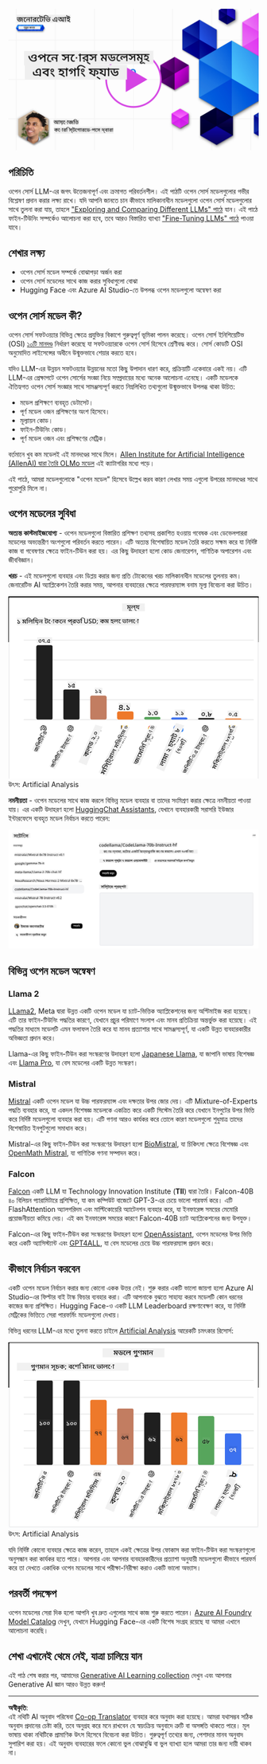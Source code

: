 <!--
CO_OP_TRANSLATOR_METADATA:
{
  "original_hash": "a8b2d4bb727c877ebf9edff8623d16b9",
  "translation_date": "2025-09-06T10:14:27+00:00",
  "source_file": "16-open-source-models/README.md",
  "language_code": "bn"
}
-->
[![Open Source Models](../../../translated_images/16-lesson-banner.6b56555e8404fda1716382db4832cecbe616ccd764de381f0af6cfd694d05f74.bn.png)](https://aka.ms/gen-ai-lesson16-gh?WT.mc_id=academic-105485-koreyst)

## পরিচিতি

ওপেন সোর্স LLM-এর জগৎ উত্তেজনাপূর্ণ এবং ক্রমাগত পরিবর্তনশীল। এই পাঠটি ওপেন সোর্স মডেলগুলোর গভীর বিশ্লেষণ প্রদান করার লক্ষ্য রাখে। যদি আপনি জানতে চান কীভাবে মালিকানাধীন মডেলগুলো ওপেন সোর্স মডেলগুলোর সাথে তুলনা করা যায়, তাহলে ["Exploring and Comparing Different LLMs" পাঠে](../02-exploring-and-comparing-different-llms/README.md?WT.mc_id=academic-105485-koreyst) যান। এই পাঠে ফাইন-টিউনিং সম্পর্কেও আলোচনা করা হবে, তবে আরও বিস্তারিত ব্যাখ্যা ["Fine-Tuning LLMs" পাঠে](../18-fine-tuning/README.md?WT.mc_id=academic-105485-koreyst) পাওয়া যাবে।

## শেখার লক্ষ্য

- ওপেন সোর্স মডেল সম্পর্কে বোঝাপড়া অর্জন করা
- ওপেন সোর্স মডেলের সাথে কাজ করার সুবিধাগুলো বোঝা
- Hugging Face এবং Azure AI Studio-তে উপলব্ধ ওপেন মডেলগুলো অন্বেষণ করা

## ওপেন সোর্স মডেল কী?

ওপেন সোর্স সফটওয়্যার বিভিন্ন ক্ষেত্রে প্রযুক্তির বিকাশে গুরুত্বপূর্ণ ভূমিকা পালন করেছে। ওপেন সোর্স ইনিশিয়েটিভ (OSI) [১০টি মানদণ্ড](https://web.archive.org/web/20241126001143/https://opensource.org/osd?WT.mc_id=academic-105485-koreyst) নির্ধারণ করেছে যা সফটওয়্যারকে ওপেন সোর্স হিসেবে শ্রেণীবদ্ধ করে। সোর্স কোডটি OSI অনুমোদিত লাইসেন্সের অধীনে উন্মুক্তভাবে শেয়ার করতে হবে।

যদিও LLM-এর উন্নয়ন সফটওয়্যার উন্নয়নের মতো কিছু উপাদান ধারণ করে, প্রক্রিয়াটি একেবারে একই নয়। এটি LLM-এর প্রেক্ষাপটে ওপেন সোর্সের সংজ্ঞা নিয়ে সম্প্রদায়ের মধ্যে অনেক আলোচনা এনেছে। একটি মডেলকে ঐতিহ্যগত ওপেন সোর্স সংজ্ঞার সাথে সামঞ্জস্যপূর্ণ করতে নিম্নলিখিত তথ্যগুলো উন্মুক্তভাবে উপলব্ধ থাকা উচিত:

- মডেল প্রশিক্ষণে ব্যবহৃত ডেটাসেট।
- পূর্ণ মডেল ওজন প্রশিক্ষণের অংশ হিসেবে।
- মূল্যায়ন কোড।
- ফাইন-টিউনিং কোড।
- পূর্ণ মডেল ওজন এবং প্রশিক্ষণের মেট্রিক।

বর্তমানে খুব কম মডেলই এই মানদণ্ডের সাথে মিলে। [Allen Institute for Artificial Intelligence (AllenAI) দ্বারা তৈরি OLMo মডেল](https://huggingface.co/allenai/OLMo-7B?WT.mc_id=academic-105485-koreyst) এই ক্যাটাগরির মধ্যে পড়ে।

এই পাঠে, আমরা মডেলগুলোকে "ওপেন মডেল" হিসেবে উল্লেখ করব কারণ লেখার সময় এগুলো উপরের মানদণ্ডের সাথে পুরোপুরি মিলে না।

## ওপেন মডেলের সুবিধা

**অত্যন্ত কাস্টমাইজযোগ্য** - ওপেন মডেলগুলো বিস্তারিত প্রশিক্ষণ তথ্যসহ প্রকাশিত হওয়ায় গবেষক এবং ডেভেলপাররা মডেলের অভ্যন্তরীণ অংশগুলো পরিবর্তন করতে পারেন। এটি অত্যন্ত বিশেষায়িত মডেল তৈরি করতে সক্ষম করে যা নির্দিষ্ট কাজ বা গবেষণার ক্ষেত্রে ফাইন-টিউন করা হয়। এর কিছু উদাহরণ হলো কোড জেনারেশন, গাণিতিক অপারেশন এবং জীববিজ্ঞান।

**খরচ** - এই মডেলগুলো ব্যবহার এবং ডিপ্লয় করার জন্য প্রতি টোকেনের খরচ মালিকানাধীন মডেলের তুলনায় কম। জেনারেটিভ AI অ্যাপ্লিকেশন তৈরি করার সময়, আপনার ব্যবহারের ক্ষেত্রে পারফরম্যান্স বনাম মূল্য বিবেচনা করা উচিত।

![Model Cost](../../../translated_images/model-price.3f5a3e4d32ae00b465325159e1f4ebe7b5861e95117518c6bfc37fe842950687.bn.png)  
উৎস: Artificial Analysis

**নমনীয়তা** - ওপেন মডেলের সাথে কাজ করলে বিভিন্ন মডেল ব্যবহার বা তাদের সংমিশ্রণ করার ক্ষেত্রে নমনীয়তা পাওয়া যায়। এর একটি উদাহরণ হলো [HuggingChat Assistants](https://huggingface.co/chat?WT.mc_id=academic-105485-koreyst), যেখানে ব্যবহারকারী সরাসরি ইউজার ইন্টারফেসে ব্যবহৃত মডেল নির্বাচন করতে পারেন:

![Choose Model](../../../translated_images/choose-model.f095d15bbac922141591fd4fac586dc8d25e69b42abf305d441b84c238e293f2.bn.png)

## বিভিন্ন ওপেন মডেল অন্বেষণ

### Llama 2

[LLama2](https://huggingface.co/meta-llama?WT.mc_id=academic-105485-koreyst), Meta দ্বারা উন্নত একটি ওপেন মডেল যা চ্যাট-ভিত্তিক অ্যাপ্লিকেশনের জন্য অপ্টিমাইজ করা হয়েছে। এটি তার ফাইন-টিউনিং পদ্ধতির কারণে, যেখানে প্রচুর পরিমাণে সংলাপ এবং মানব প্রতিক্রিয়া অন্তর্ভুক্ত করা হয়েছে। এই পদ্ধতির মাধ্যমে মডেলটি এমন ফলাফল তৈরি করে যা মানব প্রত্যাশার সাথে সামঞ্জস্যপূর্ণ, যা একটি উন্নত ব্যবহারকারীর অভিজ্ঞতা প্রদান করে।

Llama-এর কিছু ফাইন-টিউন করা সংস্করণের উদাহরণ হলো [Japanese Llama](https://huggingface.co/elyza/ELYZA-japanese-Llama-2-7b?WT.mc_id=academic-105485-koreyst), যা জাপানি ভাষায় বিশেষজ্ঞ এবং [Llama Pro](https://huggingface.co/TencentARC/LLaMA-Pro-8B?WT.mc_id=academic-105485-koreyst), যা বেস মডেলের একটি উন্নত সংস্করণ।

### Mistral

[Mistral](https://huggingface.co/mistralai?WT.mc_id=academic-105485-koreyst) একটি ওপেন মডেল যা উচ্চ পারফরম্যান্স এবং দক্ষতার উপর জোর দেয়। এটি Mixture-of-Experts পদ্ধতি ব্যবহার করে, যা একদল বিশেষজ্ঞ মডেলকে একত্রিত করে একটি সিস্টেম তৈরি করে যেখানে ইনপুটের উপর ভিত্তি করে নির্দিষ্ট মডেলগুলো ব্যবহার করা হয়। এটি গণনা আরও কার্যকর করে তোলে কারণ মডেলগুলো শুধুমাত্র তাদের বিশেষায়িত ইনপুটগুলো সমাধান করে।

Mistral-এর কিছু ফাইন-টিউন করা সংস্করণের উদাহরণ হলো [BioMistral](https://huggingface.co/BioMistral/BioMistral-7B?text=Mon+nom+est+Thomas+et+mon+principal?WT.mc_id=academic-105485-koreyst), যা চিকিৎসা ক্ষেত্রে বিশেষজ্ঞ এবং [OpenMath Mistral](https://huggingface.co/nvidia/OpenMath-Mistral-7B-v0.1-hf?WT.mc_id=academic-105485-koreyst), যা গাণিতিক গণনা সম্পাদন করে।

### Falcon

[Falcon](https://huggingface.co/tiiuae?WT.mc_id=academic-105485-koreyst) একটি LLM যা Technology Innovation Institute (**TII**) দ্বারা তৈরি। Falcon-40B ৪০ বিলিয়ন প্যারামিটারে প্রশিক্ষিত, যা কম কম্পিউট বাজেটে GPT-3-এর চেয়ে ভালো পারফর্ম করে। এটি FlashAttention অ্যালগরিদম এবং মাল্টিকোয়েরি অ্যাটেনশন ব্যবহার করে, যা ইনফারেন্স সময়ের মেমোরি প্রয়োজনীয়তা কমিয়ে দেয়। এই কম ইনফারেন্স সময়ের কারণে Falcon-40B চ্যাট অ্যাপ্লিকেশনের জন্য উপযুক্ত।

Falcon-এর কিছু ফাইন-টিউন করা সংস্করণের উদাহরণ হলো [OpenAssistant](https://huggingface.co/OpenAssistant/falcon-40b-sft-top1-560?WT.mc_id=academic-105485-koreyst), ওপেন মডেলের উপর ভিত্তি করে একটি অ্যাসিস্ট্যান্ট এবং [GPT4ALL](https://huggingface.co/nomic-ai/gpt4all-falcon?WT.mc_id=academic-105485-koreyst), যা বেস মডেলের চেয়ে উচ্চ পারফরম্যান্স প্রদান করে।

## কীভাবে নির্বাচন করবেন

একটি ওপেন মডেল নির্বাচন করার জন্য কোনো একক উত্তর নেই। শুরু করার একটি ভালো জায়গা হলো Azure AI Studio-এর ফিল্টার বাই টাস্ক ফিচার ব্যবহার করা। এটি আপনাকে বুঝতে সাহায্য করবে মডেলটি কোন ধরনের কাজের জন্য প্রশিক্ষিত। Hugging Face-ও একটি LLM Leaderboard রক্ষণাবেক্ষণ করে, যা নির্দিষ্ট মেট্রিকের ভিত্তিতে সেরা পারফর্মিং মডেলগুলো দেখায়।

বিভিন্ন ধরনের LLM-এর মধ্যে তুলনা করতে চাইলে [Artificial Analysis](https://artificialanalysis.ai/?WT.mc_id=academic-105485-koreyst) আরেকটি চমৎকার রিসোর্স:

![Model Quality](../../../translated_images/model-quality.aaae1c22e00f7ee1cd9dc186c611ac6ca6627eabd19e5364dce9e216d25ae8a5.bn.png)  
উৎস: Artificial Analysis

যদি নির্দিষ্ট কোনো ব্যবহার ক্ষেত্রে কাজ করেন, তাহলে একই ক্ষেত্রের উপর ফোকাস করা ফাইন-টিউন করা সংস্করণগুলো অনুসন্ধান করা কার্যকর হতে পারে। আপনার এবং আপনার ব্যবহারকারীদের প্রত্যাশা অনুযায়ী মডেলগুলো কীভাবে পারফর্ম করে তা দেখতে একাধিক ওপেন মডেলের সাথে পরীক্ষা-নিরীক্ষা করাও একটি ভালো অভ্যাস।

## পরবর্তী পদক্ষেপ

ওপেন মডেলের সেরা দিক হলো আপনি খুব দ্রুত এগুলোর সাথে কাজ শুরু করতে পারেন। [Azure AI Foundry Model Catalog](https://ai.azure.com?WT.mc_id=academic-105485-koreyst) দেখুন, যেখানে Hugging Face-এর একটি বিশেষ সংগ্রহ রয়েছে যা আমরা এখানে আলোচনা করেছি।

## শেখা এখানেই থেমে নেই, যাত্রা চালিয়ে যান

এই পাঠ শেষ করার পর, আমাদের [Generative AI Learning collection](https://aka.ms/genai-collection?WT.mc_id=academic-105485-koreyst) দেখুন এবং আপনার Generative AI জ্ঞান আরও উন্নত করুন!

---

**অস্বীকৃতি**:  
এই নথিটি AI অনুবাদ পরিষেবা [Co-op Translator](https://github.com/Azure/co-op-translator) ব্যবহার করে অনুবাদ করা হয়েছে। আমরা যথাসম্ভব সঠিক অনুবাদ প্রদানের চেষ্টা করি, তবে অনুগ্রহ করে মনে রাখবেন যে স্বয়ংক্রিয় অনুবাদে ত্রুটি বা অসঙ্গতি থাকতে পারে। মূল ভাষায় থাকা নথিটিকে প্রামাণিক উৎস হিসেবে বিবেচনা করা উচিত। গুরুত্বপূর্ণ তথ্যের জন্য, পেশাদার মানব অনুবাদ সুপারিশ করা হয়। এই অনুবাদ ব্যবহারের ফলে কোনো ভুল বোঝাবুঝি বা ভুল ব্যাখ্যা হলে আমরা তার জন্য দায়ী থাকব না।